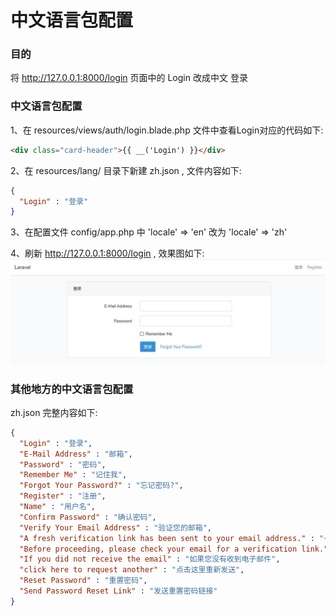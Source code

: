 # 中文语言包配置

### 目的
将 http://127.0.0.1:8000/login 页面中的 Login 改成中文 登录

### 中文语言包配置

1、在 resources/views/auth/login.blade.php 文件中查看Login对应的代码如下:
```html
<div class="card-header">{{ __('Login') }}</div>
```


2、在 resources/lang/ 目录下新建 zh.json , 文件内容如下:
```json
{
  "Login" : "登录"
}
```

3、在配置文件 config/app.php 中 'locale' => 'en' 改为 'locale' => 'zh'  

4、刷新 http://127.0.0.1:8000/login , 效果图如下:  
![laravel语言包](https://raw.githubusercontent.com/duiying/img/master/laravel语言包.jpg)  

### 其他地方的中文语言包配置
zh.json 完整内容如下:
```json
{
  "Login" : "登录",
  "E-Mail Address" : "邮箱",
  "Password" : "密码",
  "Remember Me" : "记住我",
  "Forgot Your Password?" : "忘记密码?",
  "Register" : "注册",
  "Name" : "用户名",
  "Confirm Password" : "确认密码",
  "Verify Your Email Address" : "验证您的邮箱",
  "A fresh verification link has been sent to your email address." : "一个新的验证链接已发送到您的邮件地址。",
  "Before proceeding, please check your email for a verification link." : "在继续之前，请检查您的邮件中的验证链接。",
  "If you did not receive the email" : "如果您没有收到电子邮件",
  "click here to request another" : "点击这里重新发送",
  "Reset Password" : "重置密码",
  "Send Password Reset Link" : "发送重置密码链接"
}
```
